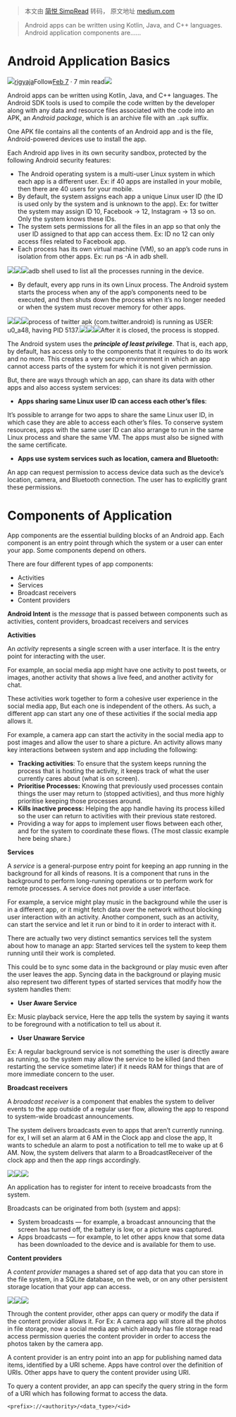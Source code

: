 > 本文由 [简悦 SimpRead](http://ksria.com/simpread/) 转码， 原文地址 [medium.com](https://medium.com/mobis3c/android-application-basics-b4da5aaa3e68)

> Android apps can be written using Kotlin, Java, and C++ languages. Android application components are......

**Android Application Basics**
==============================

[![](https://miro.medium.com/fit/c/96/96/0*skW74tBKNAPUakbV.jpg)](https://rigyaja.medium.com/?source=post_page-----b4da5aaa3e68--------------------------------)[rigyaja](https://rigyaja.medium.com/?source=post_page-----b4da5aaa3e68--------------------------------)Follow[Feb 7](/mobis3c/android-application-basics-b4da5aaa3e68?source=post_page-----b4da5aaa3e68--------------------------------) · 7 min read![](https://miro.medium.com/max/1400/0*vwqww0ZBqK3mtp18.jpg)

Android apps can be written using Kotlin, Java, and C++ languages. The Android SDK tools is used to compile the code written by the developer along with any data and resource files associated with the code into an APK, an _Android package_, which is an archive file with an `.apk` suffix.

One APK file contains all the contents of an Android app and is the file, Android-powered devices use to install the app.

Each Android app lives in its own security sandbox, protected by the following Android security features:

*   The Android operating system is a multi-user Linux system in which each app is a different user. Ex: if 40 apps are installed in your mobile, then there are 40 users for your mobile.
*   By default, the system assigns each app a unique Linux user ID (the ID is used only by the system and is unknown to the app). Ex: for twitter the system may assign ID 10, Facebook → 12, Instagram → 13 so on. Only the system knows these IDs.
*   The system sets permissions for all the files in an app so that only the user ID assigned to that app can access them. Ex: ID no 12 can only access files related to Facebook app.
*   Each process has its own virtual machine (VM), so an app’s code runs in isolation from other apps. Ex: run ps -A in adb shell.

![](https://miro.medium.com/max/60/1*eJ5kUrdAu9-RQM7q1kTIdw.png?q=20)![](https://miro.medium.com/max/870/1*eJ5kUrdAu9-RQM7q1kTIdw.png)![](https://miro.medium.com/max/1392/1*eJ5kUrdAu9-RQM7q1kTIdw.png)adb shell used to list all the processes running in the device.

*   By default, every app runs in its own Linux process. The Android system starts the process when any of the app’s components need to be executed, and then shuts down the process when it’s no longer needed or when the system must recover memory for other apps.

![](https://miro.medium.com/max/60/1*MI8Ap5b3YMJE-VV07FC7Sg.png?q=20)![](https://miro.medium.com/max/875/1*MI8Ap5b3YMJE-VV07FC7Sg.png)![](https://miro.medium.com/max/1400/1*MI8Ap5b3YMJE-VV07FC7Sg.png)process of twitter apk (com.twitter.android) is running as USER: u0_a48, having PID 5137.![](https://miro.medium.com/max/60/1*WsTxeI_YjHM4dYW3CDoeBQ.png?q=20)![](https://miro.medium.com/max/875/1*WsTxeI_YjHM4dYW3CDoeBQ.png)![](https://miro.medium.com/max/1400/1*WsTxeI_YjHM4dYW3CDoeBQ.png)After it is closed, the process is stopped.

The Android system uses the **_principle of least privilege_**. That is, each app, by default, has access only to the components that it requires to do its work and no more. This creates a very secure environment in which an app cannot access parts of the system for which it is not given permission.

But, there are ways through which an app, can share its data with other apps and also access system services:

*   **Apps sharing same Linux user ID can access each other’s files**:

It’s possible to arrange for two apps to share the same Linux user ID, in which case they are able to access each other’s files. To conserve system resources, apps with the same user ID can also arrange to run in the same Linux process and share the same VM. The apps must also be signed with the same certificate.

*   **Apps use system services such as location, camera and Bluetooth:**

An app can request permission to access device data such as the device’s location, camera, and Bluetooth connection. The user has to explicitly grant these permissions.

**Components of Application**
=============================

App components are the essential building blocks of an Android app. Each component is an entry point through which the system or a user can enter your app. Some components depend on others.

There are four different types of app components:

*   Activities
*   Services
*   Broadcast receivers
*   Content providers

**Android Intent** is the _message_ that is passed between components such as activities, content providers, broadcast receivers and services

**Activities**

An _activity_ represents a single screen with a user interface. It is the entry point for interacting with the user.

For example, an social media app might have one activity to post tweets, or images, another activity that shows a live feed, and another activity for chat.

These activities work together to form a cohesive user experience in the social media app, But each one is independent of the others. As such, a different app can start any one of these activities if the social media app allows it.

For example, a camera app can start the activity in the social media app to post images and allow the user to share a picture. An activity allows many key interactions between system and app including the following:

*   **Tracking activities**: To ensure that the system keeps running the process that is hosting the activity, it keeps track of what the user currently cares about (what is on screen).
*   **Prioritise Processes:** Knowing that previously used processes contain things the user may return to (stopped activities), and thus more highly prioritise keeping those processes around.
*   **Kills inactive process:** Helping the app handle having its process killed so the user can return to activities with their previous state restored.
*   Providing a way for apps to implement user flows between each other, and for the system to coordinate these flows. (The most classic example here being share.)

**Services**

A _service_ is a general-purpose entry point for keeping an app running in the background for all kinds of reasons. It is a component that runs in the background to perform long-running operations or to perform work for remote processes. A service does not provide a user interface.

For example, a service might play music in the background while the user is in a different app, or it might fetch data over the network without blocking user interaction with an activity. Another component, such as an activity, can start the service and let it run or bind to it in order to interact with it.

There are actually two very distinct semantics services tell the system about how to manage an app: Started services tell the system to keep them running until their work is completed.

This could be to sync some data in the background or play music even after the user leaves the app. Syncing data in the background or playing music also represent two different types of started services that modify how the system handles them:

*   **User Aware Service**

Ex: Music playback service, Here the app tells the system by saying it wants to be foreground with a notification to tell us about it.

*   **User Unaware Service**

Ex: A regular background service is not something the user is directly aware as running, so the system may allow the service to be killed (and then restarting the service sometime later) if it needs RAM for things that are of more immediate concern to the user.

**Broadcast receivers**

A _broadcast receiver_ is a component that enables the system to deliver events to the app outside of a regular user flow, allowing the app to respond to system-wide broadcast announcements.

The system delivers broadcasts even to apps that aren’t currently running. for ex, I will set an alarm at 6 AM in the Clock app and close the app, It wants to schedule an alarm to post a notification to tell me to wake up at 6 AM. Now, the system delivers that alarm to a BroadcastReceiver of the clock app and then the app rings accordingly.

![](https://miro.medium.com/max/60/1*7uc9fzQ5Iy1lKAjttByMLQ.png?q=20)![](https://miro.medium.com/max/875/1*7uc9fzQ5Iy1lKAjttByMLQ.png)![](https://miro.medium.com/max/1400/1*7uc9fzQ5Iy1lKAjttByMLQ.png)

An application has to register for intent to receive broadcasts from the system.

Broadcasts can be originated from both (system and apps):

*   System broadcasts — for example, a broadcast announcing that the screen has turned off, the battery is low, or a picture was captured.
*   Apps broadcasts — for example, to let other apps know that some data has been downloaded to the device and is available for them to use.

**Content providers**

A _content provider_ manages a shared set of app data that you can store in the file system, in a SQLite database, on the web, or on any other persistent storage location that your app can access.

![](https://miro.medium.com/max/60/1*U9H4CRv-jXYT-culNt1ToA.png?q=20)![](https://miro.medium.com/max/875/1*U9H4CRv-jXYT-culNt1ToA.png)![](https://miro.medium.com/max/1400/1*U9H4CRv-jXYT-culNt1ToA.png)

Through the content provider, other apps can query or modify the data if the content provider allows it. For Ex: A camera app will store all the photos in file storage, now a social media app which already has file storage read access permission queries the content provider in order to access the photos taken by the camera app.

A content provider is an entry point into an app for publishing named data items, identified by a URI scheme. Apps have control over the definition of URIs. Other apps have to query the content provider using URI.

To query a content provider, an app can specify the query string in the form of a URI which has following format to access the data.

```
<prefix>://<authority>/<data_type>/<id>

```